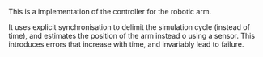 This is a implementation of the controller for the robotic arm.

It uses explicit synchronisation to delimit the simulation cycle (instead of time),
and estimates the position of the arm instead o using a sensor. This introduces
errors that increase with time, and invariably lead to failure.
